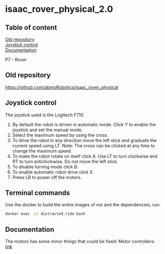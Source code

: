 # isaac_rover_physical_2.0

## Table of content
[Old repository](#old-repository)<br/>
[Joystick control](#Joystick-control)<br/>
[Documentation](#documentation)<br/>



P7 - Rover
## Old repository
https://github.com/abmoRobotics/isaac_rover_physical


## Joystick control
The joystick used is the Logitech F710.
1. By default the robot is driven in automatic mode. Click Y to enable the joystick and set the manual mode.
2. Select the maximum speed by using the cross.
3. To drive the robot in any direction move the left stick and graduate the current speed using LT.
Note: The cross can be clicked at any time to change the maximum speed.
4. To make the robot rotate on itself click A. Use LT to turn clockwise and RT to turn anticlockwise. Do not move the left stick.
5. To disable turning mode click B.
6. To enable automatic robot drive click X.
7. Prees LB to power off the motors.

## Terminal commands
Use the docker to build the entire images of ros and the dependencies, run:
```bash
docker exec -it distracted_ride bash
```

## Documentation 
The motors has some minor things that could be fixed: 
Motor controllers: [link](https://en.nanotec.com/products/1768-c5-e-2-09-motor-controller-drive-for-canopen-or-usb)
